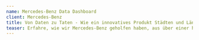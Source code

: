 ```yaml
---
name: Mercedes-Benz Data Dashboard
client: Mercedes-Benz
title: Von Daten zu Taten - Wie ein innovatives Produkt Städten und Ländern die Mobilitätsoptimierung erleichtert
teaser: Erfahre, wie wir Mercedes-Benz geholfen haben, aus über einer halben Milliarde Fahrzeugdaten ein digitales Produkt zu erschaffen, das urbane Mobilität und Infrastrukturen weltweit verbessert.
---
```


